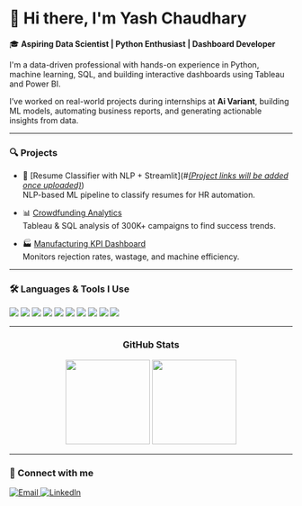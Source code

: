 # 👋 Hi there, I'm Yash Chaudhary

🎓 **Aspiring Data Scientist | Python Enthusiast | Dashboard Developer**

I'm a data-driven professional with hands-on experience in Python, machine learning, SQL, and building interactive dashboards using Tableau and Power BI.

I’ve worked on real-world projects during internships at **Ai Variant**, building ML models, automating business reports, and generating actionable insights from data.

---

### 🔍 Projects

- 📄 [Resume Classifier with NLP + Streamlit](#[*(Project links will be added once uploaded)*](https://github.com/yashvardhan159/Crowdfunding-Analysis-Project))  
  NLP-based ML pipeline to classify resumes for HR automation.

- 📊 [Crowdfunding Analytics](#)  
  Tableau & SQL analysis of 300K+ campaigns to find success trends.

- 🏭 [Manufacturing KPI Dashboard](#)  
  Monitors rejection rates, wastage, and machine efficiency.

> 

---

### 🛠️ Languages & Tools I Use

<p align="left">
  <img src="https://img.shields.io/badge/Python-3776AB?style=for-the-badge&logo=python&logoColor=white"/>
  <img src="https://img.shields.io/badge/SQL-003B57?style=for-the-badge&logo=postgresql&logoColor=white"/>
  <img src="https://img.shields.io/badge/R-276DC3?style=for-the-badge&logo=r&logoColor=white"/>
  <img src="https://img.shields.io/badge/Tableau-E97627?style=for-the-badge&logo=tableau&logoColor=white"/>
  <img src="https://img.shields.io/badge/Power%20BI-F2C811?style=for-the-badge&logo=powerbi&logoColor=black"/>
  <img src="https://img.shields.io/badge/Excel-217346?style=for-the-badge&logo=microsoft-excel&logoColor=white"/>
  <img src="https://img.shields.io/badge/Scikit--Learn-F7931E?style=for-the-badge&logo=scikit-learn&logoColor=white"/>
  <img src="https://img.shields.io/badge/Streamlit-FF4B4B?style=for-the-badge&logo=streamlit&logoColor=white"/>
  <img src="https://img.shields.io/badge/Jupyter-F37626?style=for-the-badge&logo=jupyter&logoColor=white"/>
  <img src="https://img.shields.io/badge/VS%20Code-007ACC?style=for-the-badge&logo=visual-studio-code&logoColor=white"/>
</p>

---

<h3 align="center">GitHub Stats</h3>
<p align="center">
  <img height="150" src="https://github-readme-stats.vercel.app/api?username=yashvardhan159&theme=react&show_icons=true&include_all_commits=true" />
  <img height="150" src="https://github-readme-stats.vercel.app/api/top-langs/?username=yashvardhan159&theme=react&layout=compact" />
</p>


---

### 🤝 Connect with me

<p align="left">
  <a href="mailto:yashvardhan159@gmail.com" target="_blank">
    <img alt="Email" src="https://img.shields.io/badge/Email-D14836?style=for-the-badge&logo=gmail&logoColor=white" />
  </a>
  <a href="https://www.linkedin.com/in/yashchaudhary159" target="_blank">
    <img alt="LinkedIn" src="https://img.shields.io/badge/LinkedIn-blue?style=for-the-badge&logo=linkedin&logoColor=white" />
  </a>
</p>
